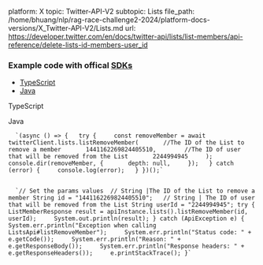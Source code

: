 platform: X
topic: Twitter-API-V2
subtopic: Lists
file_path: /home/bhuang/nlp/rag-race-challenge2-2024/platform-docs-versions/X_Twitter-API-V2/Lists.md
url: https://developer.twitter.com/en/docs/twitter-api/lists/list-members/api-reference/delete-lists-id-members-user_id


### Example code with offical [SDKs](https://developer.twitter.com/en/docs/twitter-api/tools-and-libraries/sdks/overview)

* [TypeScript](#tab0)
* [Java](#tab1)

TypeScript

Java

      `(async () => {   try {     const removeMember = await twitterClient.lists.listRemoveMember(       //The ID of the List to remove a member       1441162269824405510,        //The ID of user that will be removed from the List       2244994945     );     console.dir(removeMember, {       depth: null,     });   } catch (error) {     console.log(error);   } })();`
    

      `// Set the params values  // String |The ID of the List to remove a member String id = "1441162269824405510";   // String | The ID of user that will be removed from the List String userId = "2244994945"; try {     ListMemberResponse result = apiInstance.lists().listRemoveMember(id, userId);     System.out.println(result); } catch (ApiException e) {     System.err.println("Exception when calling ListsApi#listRemoveMember");     System.err.println("Status code: " + e.getCode());     System.err.println("Reason: " + e.getResponseBody());     System.err.println("Response headers: " + e.getResponseHeaders());     e.printStackTrace(); }`